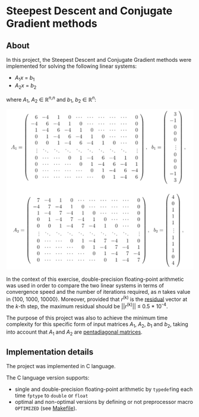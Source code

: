 # Steepest Descent and Conjugate Gradient methods

## About
In this project, the Steepest Descent and Conjugate Gradient methods were implemented for solving the following linear systems:
  * _A_<sub>1</sub>_x_ = _b_<sub>1</sub>
  * _A_<sub>2</sub>_x_ = _b_<sub>2</sub>
 
where _A_<sub>1</sub>, _A_<sub>2</sub> &isin; &#8477;<sup>_n_,_n_</sup> and _b_<sub>1</sub>, _b_<sub>2</sub> &isin; &#8477;<sup>_n_</sup>:

![input-matrices.png](../photos/input-matrices.png)

In the context of this exercise, double-precision floating-point arithmetic was used in order to compare
the two linear systems in terms of convergence speed and the number of iterations required, as _n_ takes value in {100, 1000, 10000}. Moreover, provided that _r_<sup>(k)</sup> is the [residual](https://en.wikipedia.org/wiki/Residual_(numerical_analysis)) vector at the _k_-th step, the maximum residual should be ||_r_<sup>(k)</sup>|| &le; 0.5 * 10<sup>-4</sup>. 

The purpose of this project was also to achieve the minimum time complexity for this specific form of input matrices
_A_<sub>1</sub>, _A_<sub>2</sub>, _b_<sub>1</sub> and _b_<sub>2</sub>, taking into account that _A_<sub>1</sub> and _A_<sub>2</sub> are [pentadiagonal matrices](https://en.wikipedia.org/wiki/Pentadiagonal_matrix).

## Implementation details
The project was implemented in C language.

The C language version supports:
  * single and double-precision floating-point arithmetic by ```typedef```ing each time
```fptype``` to ```double``` or ```float```
  * optimal and non-optimal versions by defining or not preprocessor macro ```OPTIMIZED``` (see [Makefile](https://github.com/gzachos/nla-course-uoi/blob/master/set1/c/Makefile)).
